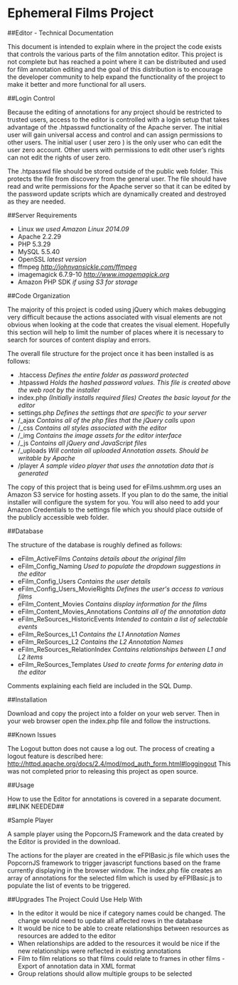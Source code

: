 # Ephemeral Films Project

##Editor - Technical Documentation

This document is intended to explain where in the project the code exists that controls the various parts of the film annotation editor. This project is not complete but has reached a point where it can be distributed and used for film annotation editing and the goal of this distribution is to encourage the developer community to help expand the functionality of the project to make it better and more functional for all users.

##Login Control

Because the editing of annotations for any project should be restricted to trusted users, access to the editor is controlled with a login setup that takes advantage of the .htpasswd functionality of the Apache server. The initial user will gain universal access and control and can assign permissions to other users. The initial user ( user zero ) is the only user who can edit the user zero account. Other users with permissions to edit other user’s rights can not edit the rights of user zero.

The .htpasswd file should be stored outside of the public web folder. This protects the file from discovery from the general user. The file should have read and write permissions for the Apache server so that it can be edited by the password update scripts which are dynamically created and destroyed as they are needed.

##Server Requirements

- Linux *we used Amazon Linux 2014.09*
- Apache 2.2.29
- PHP 5.3.29
- MySQL 5.5.40
- OpenSSL *latest version*
- ffmpeg *http://johnvansickle.com/ffmpeg*
- imagemagick 6.7.9-10 *http://www.imagemagick.org*
- Amazon PHP SDK *if using S3 for storage*

##Code Organization

The majority of this project is coded using jQuery which makes debugging very difficult because the actions associated with visual elements are not obvious when looking at the code that creates the visual element. Hopefully this section will help to limit the number of places where it is necessary to search for sources of content display and errors.

The overall file structure for the project once it has been installed is as follows:
- .htaccess *Defines the entire folder as password protected*
- .htpasswd *Holds the hashed password values. This file is created above the web root by the installer*
- index.php *(Initially installs required files) Creates the basic layout for the editor*
- settings.php *Defines the settings that are specific to your server*
- /_ajax *Contains all of the php files that the jQuery calls upon*
- /_css *Contains all styles associated with the editor*
- /_img *Contains the image assets for the editor interface*
- /_js *Contains all jQuery and JavaScript files*
- /_uploads *Will contain all uploaded Annotation assets. Should be writable by Apache*
- /player *A sample video player that uses the annotation data that is generated* 

The copy of this project that is being used for eFilms.ushmm.org uses an Amazon S3 service for hosting assets. If you plan to do the same, the initial installer will configure the system for you. You will also need to add your Amazon Credentials to the settings file which you should place outside of the publicly accessible web folder.

##Database

The structure of the database is roughly defined as follows:

- eFilm_ActiveFilms *Contains details about the original film*
- eFilm_Config_Naming *Used to populate the dropdown suggestions in the editor*
- eFilm_Config_Users *Contains the user details*
- eFilm_Config_Users_MovieRights *Defines the user's access to various films*
- eFilm_Content_Movies *Contains display information for the films*
- eFilm_Content_Movies_Annotations *Contains all of the annotation data*
- eFilm_ReSources_HistoricEvents *Intended to contain a list of selectable events*
- eFilm_ReSources_L1 *Contains the L1 Annotation Names*
- eFilm_ReSources_L2 *Contains the L2 Annotation Names*
- eFilm_ReSources_RelationIndex *Contains relationships between L1 and L2 items*
- eFilm_ReSources_Templates *Used to create forms for entering data in the editor*

Comments explaining each field are included in the SQL Dump.

##Installation

Download and copy the project into a folder on your web server. Then in your web browser open the index.php file and follow the instructions.

##Known Issues

The Logout button does not cause a log out. The process of creating a logout feature is described here: http://httpd.apache.org/docs/2.4/mod/mod_auth_form.html#loggingout This was not completed prior to releasing this project as open source.

##Usage

How to use the Editor for annotations is covered in a separate document. ##LINK NEEDED##

#Sample Player

A sample player using the PopcornJS Framework and the data created by the Editor is provided in the download.

The actions for the player are created in the eFPIBasic.js file which uses the PopcornJS framework to trigger javascript functions based on the frame currently displaying in the browser window. The index.php file creates an array of annotations for the selected film which is used by eFPIBasic.js to populate the list of events to be triggered.

##Upgrades The Project Could Use Help With

- In the editor it would be nice if category names could be changed. The change would need to update all affected rows in the database
- It would be nice to be able to create relationships between resources as resources are added to the editor
- When relationships are added to the resources it would be nice if the new relationships were reflected in existing annotations
- Film to film relations so that films could relate to frames in other films - Export of annotation data in XML format
- Group relations should allow multiple groups to be selected
